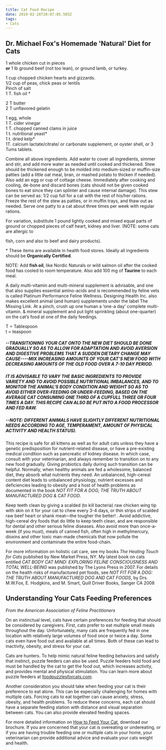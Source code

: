 ```yaml
---
title: Cat Food Recipe
date: 2019-02-26T20:07:05.505Z
tags:
- Cats
---
```

## Dr. Michael Fox's Homemade 'Natural' Diet for Cats

1 whole chicken cut in pieces\
**or** 1 lb ground beef (not too lean), or ground lamb, or turkey.

1 cup chopped chicken hearts and gizzards.\
1/2 cup of peas, chick peas or lentils\
Pinch of salt\
1 T. fish oil  *

2 T butter\
2 T unflavored gelatin

1 egg, whole\
1 T. cider vinegar\
1 T. chopped canned clams in juice\
1 t. nutritional yeast*\
1 t. dried kelp*\
1T.  calcium lactate/citrate/ or carbonate supplement, or oyster shell, or 3 Tums tablets.

Combine all above ingredients. Add water to cover all ingredients, simmer and stir, and add more water as needed until cooked and thickened.  Stew should be thickened enough to be molded into medium-sized or muffin-size patties (add a little oat meal, bran, or mashed potato to thicken if needed). Also add an egg or cup of cottage cheese. Immediately after cooking and cooling, de-bone and discard bones (cats should not be given cooked bones to eat since they can splinter and cause internal damage). This stew can be served as: 1/2 cup full for a cat with the rest of his/her rations. Freeze the rest of the stew as patties, or in muffin trays, and thaw out as needed. Serve one patty to a cat about three times per week with regular rations. 

For variation, substitute 1 pound lightly cooked and mixed equal parts of ground or chopped pieces of calf heart, kidney and liver. (NOTE: some cats are allergic to

fish, corn and also to beef and dairy products).

\* These items are available in health food stores. Ideally all ingredients should be **Organically Certified**.

NOTE: Add **fish oil**, like Nordic Naturals or wild salmon oil after the cooked food has cooled to room temperature. Also add 100 mg of **Taurine** to each meal.

A daily multi-vitamin and multi-mineral supplement is advisable, and one that also supplies essential amino-acids and is recommended by feline vets is called Platinum Performance Feline Wellness. Designing Health Inc. also makes excellent animal (and human) supplements under the label The Missing Link. At a pinch, crush up one human a ‘one-a day’ complete multi-vitamin. & mineral supplement and put light sprinkling (about one-quarter) on the cat’s food at one of the daily feedings.

T = Tablespoon\
t = teaspoon

##### \--TRANSITIONING YOUR CAT ONTO THE NEW DIET SHOULD BE DONE GRADUALLY SO AS TO ALLOW FOR ADAPTATION AND AVOID AVERSION AND DIGESTIVE PROBLEMS THAT A SUDDEN DIETARY CHANGE MAY CAUSE----MIX INCREASING AMOUNTS OF YOUR CAT’S NEW FOOD WITH DECREASING AMOUNTS OF THE OLD FOOD OVER A 7-10 DAY PERIOD.

##### IT IS ADVISABLE TO VARY THE BASIC INGREDIENTS TO PROVIDE VARIETY AND TO AVOID POSSIBLE NUTRITIONAL IMBALANCES, AND TO MONITOR THE ANIMAL'S BODY CONDITION AND WEIGHT SO AS TO AVOID EITHER OVER-FEEDING OR UNDER-FEEDING, BASED ON THE AVERAGE CAT CONSUMING ONE THIRD OF A CUPFULL THREE OR FOUR TIMES A DAY. THIS RECIPE CAN ALSO BE PUT INTO A FOOD PROCESSOR AND FED RAW.

##### \--NOTE: DIFFERENT ANIMALS HAVE SLIGHTLY DIFFERENT NUTRITIONAL NEEDS ACCORDING TO AGE, TEMPERAMENT, AMOUNT OF PHYSICAL ACTIVITY AND HEALTH STATUS).

This recipe is safe for all kittens as well as for adult cats unless they have a genetic predisposition for nutrient-related disease, or have a pre-existing medical condition such as pancreatic of kidney disease. In which case, consult with your veterinarian, and always remember to transition on to any new food gradually. Giving probiotics daily during such transition can be helpful. Normally, when healthy animals are fed a wholesome, balanced diet, they absorb what nutrients they need. An unbalanced, high-cereal content diet leads to unbalanced physiology, nutrient excesses and deficiencies leading to obesity and a host of health problems as documented in the book _NOT FIT FOR A DOG; THE TRUTH ABOUT MANUFACTURED DOG & CAT FOOD_.

Keep teeth clean by giving a scalded (to kill bacteria) raw chicken wing tip with skin on it for your cat to chew every 3-4 days, or thin strips of scalded raw beef heart or shank meat—the tougher the better! . Avoid addictive, high-cereal dry foods that do little to keep teeth clean, and are responsible for dental and other serious feline diseases. Also avoid more than once-a-week (if you must), meals of canned fish, often high in methylmercury, dioxins and other toxic man-made chemicals that now pollute the environment and contaminate the entire food-chain.

For more information on holistic cat care, see my books _The Healing Touch for Cats_ published by New Market Press, NY. My latest book on cats entitled _CAT BODY CAT MIND:  EXPLORING FELINE CONSCIOUSNESS AND TOTAL WELL-BEING_ was published by The Lyons Press in 2007. For details on the health risks of manufactured pet foods, see _NOT FIT FOR A DOG: THE TRUTH ABOUT MANUFACTURED DOG AND CAT FOODS_, by Drs. M.W.Fox, E. Hodgkins, and M. Smart, Quill Driver Books, Sanger CA 2008

## Understanding Your Cats Feeding Preferences

_From the American Association of Feline Practitioners_

On an instinctual level, cats have certain preferences for feeding that should be considered by caregivers. First, cats prefer to eat multiple small meals throughout the day. Unfortunately, many cats are frequently fed in one location with relatively large volumes of food once or twice a day. Some cats even have food out and available at all times. Both of these can lead to inactivity, obesity, and stress for your cat.

Cats are hunters. To help mimic natural feline feeding behaviors and satisfy that instinct, puzzle feeders can also be used. Puzzle feeders hold food and must be handled by the cat to get the food out, which increases activity, and provides mental and physical stimulation. You can learn more about puzzle feeders at [foodpuzzlesforcats.com](http://foodpuzzlesforcats.com/).

Another consideration you should take when feeding your cat is their preference to eat alone. This can be especially challenging for homes with multiple cats. Forcing cats to eat together can cause anxiety, stress, obesity, and health problems. To reduce these concerns, each cat should have a separate feeding station with distance and visual separation between cats. You can also provide elevated feeding spaces.

For more detailed information on [How to Feed Your Cat](https://catfriendly.com/wp-content/uploads/2018/10/How-to-Feed-Client-Broch_Final.pdf), download our brochure. If you are concerned that your cat is overeating or undereating, or if you are having trouble feeding one or multiple cats in your home, your veterinarian can provide additional advice and evaluate your cats weight and health.

